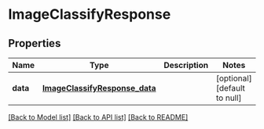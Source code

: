 # ImageClassifyResponse
## Properties

Name | Type | Description | Notes
------------ | ------------- | ------------- | -------------
**data** | [**ImageClassifyResponse_data**](ImageClassifyResponse_data.md) |  | [optional] [default to null]

[[Back to Model list]](../README.md#documentation-for-models) [[Back to API list]](../README.md#documentation-for-api-endpoints) [[Back to README]](../README.md)

